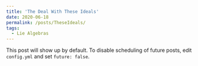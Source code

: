 ```yaml
---
title: 'The Deal With These Ideals'
date: 2020-06-18
permalink: /posts/TheseIdeals/
tags:
  - Lie Algebras
---
```


This post will show up by default. To disable scheduling of future posts, edit `config.yml` and set `future: false`. 
